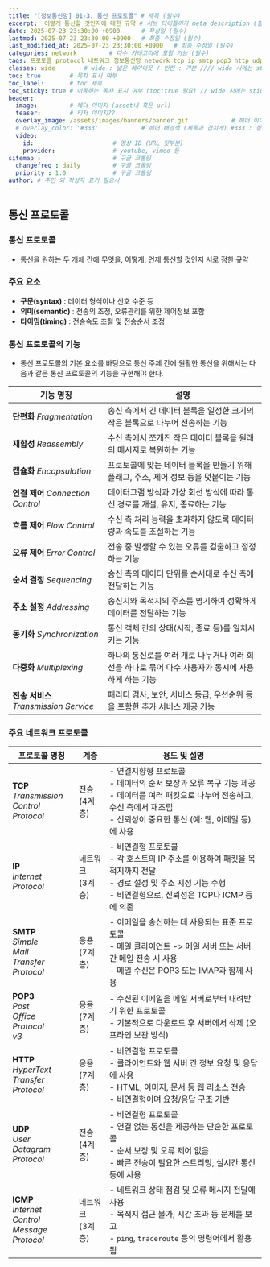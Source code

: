 ```yaml
---
title: "[정보통신망] 01-3. 통신 프로토콜" # 제목 (필수)
excerpt:  어떻게 통신할 것인지에 대한 규약 # 서브 타이틀이자 meta description (필수)
date: 2025-07-23 23:30:00 +0900      # 작성일 (필수)
lastmod: 2025-07-23 23:30:00 +0900   # 최종 수정일 (필수)
last_modified_at: 2025-07-23 23:30:00 +0900   # 최종 수정일 (필수)
categories: network         # 다수 카테고리에 포함 가능 (필수)
tags: 프로토콜 protocol 네트워크 정보통신망 network tcp ip smtp pop3 http udp icmp                     # 태그 복수개 가능 (필수)
classes: wide        # wide : 넓은 레이아웃 / 빈칸 : 기본 //// wide 시에는 sticky toc 불가
toc: true        # 목차 표시 여부
toc_label:       # toc 제목
toc_sticky: true # 이동하는 목차 표시 여부 (toc:true 필요) // wide 시에는 sticky toc 불가
header: 
  image:         # 헤더 이미지 (asset내 혹은 url)
  teaser:        # 티저 이미지??
  overlay_image: /assets/images/banners/banner.gif            # 헤더 이미지 (제목과 겹치게)
  # overlay_color: '#333'            # 헤더 배경색 (제목과 겹치게) #333 : 짙은 회색 (필수)
  video:
    id:                      # 영상 ID (URL 뒷부분)
    provider:                # youtube, vimeo 등
sitemap :                    # 구글 크롤링
  changefreq : daily         # 구글 크롤링
  priority : 1.0             # 구글 크롤링
author: # 주인 외 작성자 표기 필요시
---
```



## 통신 프로토콜  

### 통신 프로토콜  

- 통신을 원하는 두 개체 간에 무엇을, 어떻게, 언제 통신할 것인지 서로 정한 규약  

### 주요 요소  

- **구문(syntax)** : 데이터 형식이나 신호 수준 등  
- **의미(semantic)** : 전송의 조정, 오류관리를 위한 제어정보 포함  
- **타이밍(timing)** : 전송속도 조절 및 전송순서 조정  

### 통신 프로토콜의 기능  

- 통신 프로토콜의 기본 요소를 바탕으로 통신 주체 간에 원활한 통신을 위해서는 다음과 같은 통신 프로토콜의 기능을 구현해야 한다.  

| **기능 명칭**                         | **설명**                                                   |
| --------------------------------- | -------------------------------------------------------- |
| **단편화** _Fragmentation_           | 송신 측에서 긴 데이터 블록을 일정한 크기의 작은 블록으로 나누어 전송하는 기능             |
| **재합성** _Reassembly_              | 수신 측에서 쪼개진 작은 데이터 블록을 원래의 메시지로 복원하는 기능                   |
| **캡슐화** _Encapsulation_           | 프로토콜에 맞는 데이터 블록을 만들기 위해 플래그, 주소, 제어 정보 등을 덧붙이는 기능        |
| **연결 제어** _Connection Control_    | 데이터그램 방식과 가상 회선 방식에 따라 통신 경로를 개설, 유지, 종료하는 기능            |
| **흐름 제어** _Flow Control_          | 수신 측 처리 능력을 초과하지 않도록 데이터량과 속도를 조절하는 기능                   |
| **오류 제어** _Error Control_         | 전송 중 발생할 수 있는 오류를 검출하고 정정하는 기능                           |
| **순서 결정** _Sequencing_            | 송신 측의 데이터 단위를 순서대로 수신 측에 전달하는 기능                         |
| **주소 설정** _Addressing_            | 송신지와 목적지의 주소를 명기하여 정확하게 데이터를 전달하는 기능                     |
| **동기화** _Synchronization_         | 통신 객체 간의 상태(시작, 종료 등)를 일치시키는 기능                          |
| **다중화** _Multiplexing_            | 하나의 통신로를 여러 개로 나누거나 여러 회선을 하나로 묶어 다수 사용자가 동시에 사용하게 하는 기능 |
| **전송 서비스** _Transmission Service_ | 패리티 검사, 보안, 서비스 등급, 우선순위 등을 포함한 추가 서비스 제공 기능             |

### 주요 네트워크 프로토콜  


| **프로토콜 명칭**                                              | **계층**        | **용도 및 설명**                                                                                                         |
| -------------------------------------------------------- | ------------- | ------------------------------------------------------------------------------------------------------------------- |
| **TCP**<br>_Transmission<br>Control<br>Protocol_         | 전송<br>(4계층)   | - 연결지향형 프로토콜<br>- 데이터의 순서 보장과 오류 복구 기능 제공<br>- 데이터를 여러 패킷으로 나누어 전송하고, 수신 측에서 재조립<br>- 신뢰성이 중요한 통신 (예: 웹, 이메일 등)에 사용 |
| **IP**<br>_Internet Protocol_                            | 네트워크<br>(3계층) | - 비연결형 프로토콜<br>- 각 호스트의 IP 주소를 이용하여 패킷을 목적지까지 전달<br>- 경로 설정 및 주소 지정 기능 수행<br>- 비연결형으로, 신뢰성은 TCP나 ICMP 등에 의존         |
| **SMTP**<br>_Simple<br>Mail<br>Transfer<br>Protocol_     | 응용<br>(7계층)   | - 이메일을 송신하는 데 사용되는 표준 프로토콜<br>- 메일 클라이언트 -> 메일 서버 또는 서버 간 메일 전송 시 사용<br>- 메일 수신은 POP3 또는 IMAP과 함께 사용                |
| **POP3**<br>_Post<br>Office<br>Protocol<br>v3_           | 응용<br>(7계층)   | - 수신된 이메일을 메일 서버로부터 내려받기 위한 프로토콜<br>- 기본적으로 다운로드 후 서버에서 삭제 (오프라인 보관 방식)                                             |
| **HTTP**<br>_HyperText<br>Transfer<br>Protocol_          | 응용<br>(7계층)   | - 비연결형 프로토콜<br>- 클라이언트와 웹 서버 간 정보 요청 및 응답에 사용<br>- HTML, 이미지, 문서 등 웹 리소스 전송<br>- 비연결형이며 요청/응답 구조 기반                 |
| **UDP**<br>_User<br>Datagram<br>Protocol_                | 전송<br>(4계층)   | - 비연결형 프로토콜<br>- 연결 없는 통신을 제공하는 단순한 프로토콜<br>- 순서 보장 및 오류 제어 없음<br>- 빠른 전송이 필요한 스트리밍, 실시간 통신 등에 사용                   |
| **ICMP**<br>_Internet<br>Control<br>Message<br>Protocol_ | 네트워크<br>(3계층) | - 네트워크 상태 점검 및 오류 메시지 전달에 사용<br>- 목적지 접근 불가, 시간 초과 등 문제를 보고<br>- `ping`, `traceroute` 등의 명령어에서 활용됨                  |
